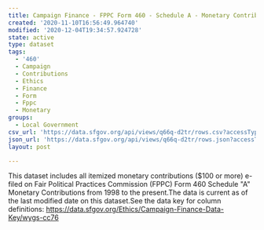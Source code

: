 ```yaml
---
title: Campaign Finance - FPPC Form 460 - Schedule A - Monetary Contributions
created: '2020-11-10T16:56:49.964740'
modified: '2020-12-04T19:34:57.924728'
state: active
type: dataset
tags:
  - '460'
  - Campaign
  - Contributions
  - Ethics
  - Finance
  - Form
  - Fppc
  - Monetary
groups:
  - Local Government
csv_url: 'https://data.sfgov.org/api/views/q66q-d2tr/rows.csv?accessType=DOWNLOAD'
json_url: 'https://data.sfgov.org/api/views/q66q-d2tr/rows.json?accessType=DOWNLOAD'
layout: post

---
```

This dataset includes all itemized monetary contributions ($100 or more) e-filed on Fair Political Practices Commission (FPPC) Form 460 Schedule "A" Monetary Contributions from 1998 to the present.The data is current as of the last modified date on this dataset.See the data key for column definitions:  https://data.sfgov.org/Ethics/Campaign-Finance-Data-Key/wygs-cc76
